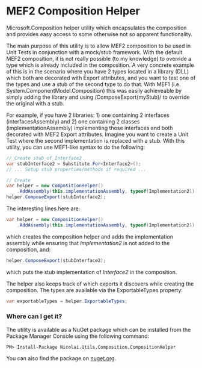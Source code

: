 # MEF2 Composition Helper
Microsoft.Composition helper utility which encapsulates the composition and provides easy access to some otherwise not so apparent functionality.

The main purpose of this utility is to allow MEF2 composition to be used in Unit Tests in conjunction with a mock/stub framework. With the default MEF2 composition, it is not really possible (to my knowledge) to override a type which is already included in the composition. A very concrete example of this is in the scenario where you have 2 types located in a library (DLL) which both are decorated with Export attributes, and you want to test one of the types and use a stub of the second type to do that. With MEF1 (i.e. System.ComponentModel.Composition) this was easily achieveable by simply adding the library and using /ComposeExport(myStub)/ to override the original with a stub.

For example, if you have 2 libraries: 1) one containing 2 interfaces (interfacesAssembly) and 2) one containing 2 classes (implementationAssembly) implementing those interfaces and both decorated with MEF2 Export attributes. Imagine you want to create a Unit Test where the second implementation is replaced with a stub. With this utility, you can use MEF1-like syntax to do the following:

```cs
// Create stub of Interface2
var stubInterface2 = Substitute.For<Interface2>();
// ... Setup stub properties/methods if required ...

// Create
var helper = new CompositionHelper()
	.AddAssembly(this.implementationAssembly, typeof(Implementation2));
helper.ComposeExport(stubInterface2);
```

The interesting lines here are:
```cs
var helper = new CompositionHelper()
	.AddAssembly(this.implementationAssembly, typeof(Implementation2));
```
which creates the composition helper and adds the implementation assembly while ensuring that *Implementation2* is not added to the composition, and:
```cs
helper.ComposeExport(stubInterface2);
```
which puts the stub implementation of *Interface2* in the composition.

The helper also keeps track of which exports it discovers while creating the composition. The types are available via the ExportableTypes property:
```cs
var exportableTypes = helper.ExportableTypes;
```

### Where can I get it?

The utility is available as a NuGet package which can be installed from the Package Manager Console using the following command:

```
PM> Install-Package Nicolai.Utils.Composition.CompositionHelper
```
You can also find the package on [nuget.org](https://www.nuget.org/packages/Nicolai.Utils.Composition.CompositionHelper/).
